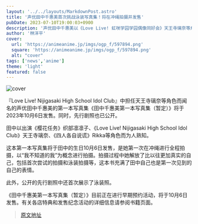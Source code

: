 ```yaml
---
layout: '../../layouts/MarkdownPost.astro'
title: '声优田中千惠美首次挑战泳装写真集！将在冲绳拍摄并发售'
pubDate: 2023-07-10T19:00:03+0900
description: '声优田中千惠美以《Love Live! 虹咲学园学园偶像同好会》天王寺璃奈等角色为人所知，她的首本写真集《田中千惠美1st写真集（暂定）》将于2023年10月6日发售。同时，先行照片也公开了。'
author: '林洋平'
cover:
  url: 'https://animeanime.jp/imgs/ogp_f/597894.png'
  square: 'https://animeanime.jp/imgs/ogp_f/597894.png'
  alt: "cover"
tags: ['news','anime']
theme: 'light'
featured: false
---
```

![cover](https://animeanime.jp/imgs/ogp_f/597894.png)

『Love Live! Nijigasaki High School Idol Club』中担任天王寺璃奈等角色而闻名的声优田中千惠美的第一本写真集《田中千惠美第一本写真集（暂定）》将于2023年10月6日发售。同时，先行剧照也已公开。

田中以出演《樱花任务》织部凛凛子、《Love Live! Nijigasaki High School Idol Club》天王寺璃奈、《四人各自说谎》Rikka等角色而为人熟知。

这本第一本写真集将于田中的生日10月6日发售，是她第一次在冲绳进行全程拍摄，以“我不知道的我”为概念进行拍摄。拍摄过程中她解放了比以往更加真实的自己，包括首次尝试的拍摄和泳装拍摄等，这本书充满了田中自己也是第一次见到的自己的表情。

此外，公开的先行剧照中还首次展示了泳装照。

《田中千惠美第一本写真集（暂定）》目前正在进行早期预约活动，将于10月6日发售。有关各店特典和发售纪念活动的详细信息请参阅书籍页面。

>[原文地址](https://animeanime.jp/article/2023/07/10/78507.html)  